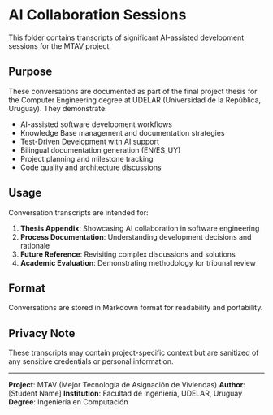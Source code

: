 # AI Collaboration Sessions

This folder contains transcripts of significant AI-assisted development sessions for the MTAV project.

## Purpose

These conversations are documented as part of the final project thesis for the Computer Engineering degree at UDELAR (Universidad de la República, Uruguay). They demonstrate:

- AI-assisted software development workflows
- Knowledge Base management and documentation strategies
- Test-Driven Development with AI support
- Bilingual documentation generation (EN/ES_UY)
- Project planning and milestone tracking
- Code quality and architecture discussions

## Usage

Conversation transcripts are intended for:

1. **Thesis Appendix**: Showcasing AI collaboration in software engineering
2. **Process Documentation**: Understanding development decisions and rationale
3. **Future Reference**: Revisiting complex discussions and solutions
4. **Academic Evaluation**: Demonstrating methodology for tribunal review

## Format

Conversations are stored in Markdown format for readability and portability.

## Privacy Note

These transcripts may contain project-specific context but are sanitized of any sensitive credentials or personal information.

---

**Project**: MTAV (Mejor Tecnología de Asignación de Viviendas)
**Author**: [Student Name]
**Institution**: Facultad de Ingeniería, UDELAR, Uruguay
**Degree**: Ingeniería en Computación
